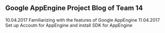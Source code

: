 ## Google AppEngine Project Blog of Team 14

10.04.2017 Familiarizing with the features of Google AppEngine
11.04.2017 Set up Accoutn for AppEngine and install SDK for AppEngine
